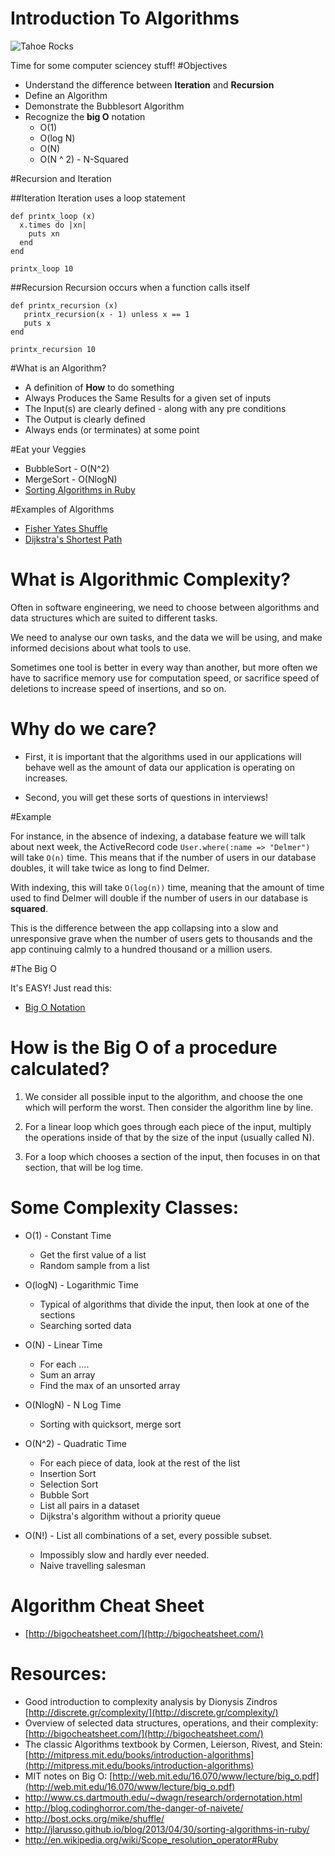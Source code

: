 Introduction To Algorithms
==================

![Tahoe Rocks](http://clients.stujophoto.com/photos/i-gVgFLvQ/5/L/i-gVgFLvQ-L.jpg)

Time for some computer sciencey stuff!
#Objectives
* Understand the difference between __Iteration__ and __Recursion__
* Define an Algorithm
* Demonstrate the Bubblesort Algorithm
* Recognize the __big O__ notation
	* O(1)
	* O(log N)
	* O(N)
	* O(N ^ 2) - N-Squared

#Recursion and Iteration

##Iteration
Iteration uses a loop statement

```
def printx_loop (x)
  x.times do |xn|
    puts xn
  end
end

printx_loop 10

```
##Recursion
Recursion occurs when a function calls itself

```
def printx_recursion (x)
   printx_recursion(x - 1) unless x == 1
   puts x
end

printx_recursion 10

```

#What is an Algorithm?

* A definition of __How__ to do something
* Always Produces the Same Results for a given set of inputs
* The Input(s) are clearly defined - along with any pre conditions
* The Output is clearly defined
* Always ends (or terminates) at some point

#Eat your Veggies

* BubbleSort - O(N^2)
* MergeSort - O(NlogN)
* [Sorting Algorithms in Ruby](http://jlarusso.github.io/blog/2013/04/30/sorting-algorithms-in-ruby/)

#Examples of Algorithms

* [Fisher Yates Shuffle](http://bost.ocks.org/mike/shuffle/)
* [Dijkstra's Shortest Path](http://en.wikipedia.org/wiki/Dijkstra's_algorithm)

# What is Algorithmic Complexity?

Often in software engineering, we need to choose between algorithms and data structures which are suited to different tasks.  

We need to analyse our own tasks, and the data we will be using, and make informed decisions about what tools to use.  

Sometimes one tool is better in every way than another, but more often we have to sacrifice memory use for computation speed, or sacrifice speed of deletions to increase speed of insertions, and so on.

# Why do we care?

* First, it is important that the algorithms used in our applications will behave well as the amount of data our application is operating on increases. 

* Second, you will get these sorts of questions in interviews!

#Example

 For instance, in the absence of indexing, a database feature we will talk about next week, the ActiveRecord code `User.where(:name => "Delmer")` will take `O(n)` time.  This means that if the number of users in our database doubles, it will take twice as long to find Delmer.  
 
 With indexing, this will take `O(log(n))` time, meaning that the amount of time used to find Delmer will double if the number of users in our database is __squared__.  
 
 This is the difference between the app collapsing into a slow and unresponsive grave when the number of users gets to thousands and the app continuing calmly to a hundred thousand or a million users.


#The Big O

It's EASY! Just read this:

* [Big O Notation](http://en.wikipedia.org/wiki/Big_O_notation)

# How is the Big O of a procedure calculated?

1. We consider all possible input to the algorithm, and choose the one which will perform the worst.  Then consider the algorithm line by line.

2. For a linear loop which goes through each piece of the input, multiply the operations inside of that by the size of the input (usually called N).

3. For a loop which chooses a section of the input, then focuses in on that section, that will be log time.

# Some Complexity Classes:
* O(1) - Constant Time
   * Get the first value of a list
   * Random sample from a list

* O(logN) - Logarithmic Time 
   * Typical of algorithms that divide the input, then look at one of the sections
   * Searching sorted data

* O(N) - Linear Time 
   * For each ....
   * Sum an array
   * Find the max of an unsorted array

* O(NlogN) - N Log Time
   * Sorting with quicksort, merge sort

* O(N^2) - Quadratic Time
   * For each piece of data, look at the rest of the list
   * Insertion Sort
   * Selection Sort
   * Bubble Sort
   * List all pairs in a dataset
   * Dijkstra's algorithm without a priority queue
   
* O(N!) - List all combinations of a set, every possible subset.  
  * Impossibly slow and hardly ever needed.
  * Naive travelling salesman
  
# Algorithm Cheat Sheet

* [http://bigocheatsheet.com/](http://bigocheatsheet.com/)




  
# Resources:
* Good introduction to complexity analysis by Dionysis Zindros [http://discrete.gr/complexity/](http://discrete.gr/complexity/)
* Overview of selected data structures, operations, and their complexity: [http://bigocheatsheet.com/](http://bigocheatsheet.com/)
* The classic Algorithms textbook by Cormen, Leierson, Rivest, and Stein: [http://mitpress.mit.edu/books/introduction-algorithms](http://mitpress.mit.edu/books/introduction-algorithms)
* MIT notes on Big O: [http://web.mit.edu/16.070/www/lecture/big_o.pdf](http://web.mit.edu/16.070/www/lecture/big_o.pdf)
* http://www.cs.dartmouth.edu/~dwagn/research/ordernotation.html
* http://blog.codinghorror.com/the-danger-of-naivete/
* http://bost.ocks.org/mike/shuffle/
* http://jlarusso.github.io/blog/2013/04/30/sorting-algorithms-in-ruby/
* http://en.wikipedia.org/wiki/Scope_resolution_operator#Ruby



